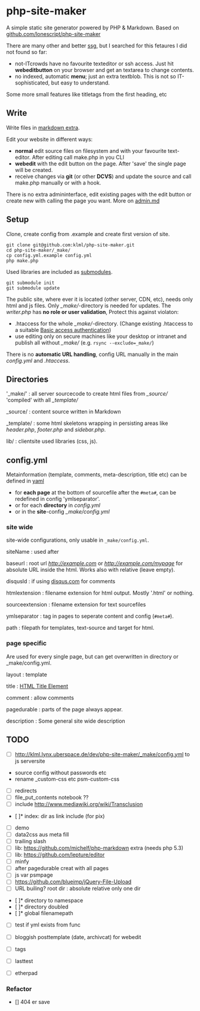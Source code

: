 php-site-maker
=====

A simple static site generator powered by PHP & Markdown. Based on [github.com/lonescript/php-site-maker](http://github.com/lonescript/php-site-maker)


There are many other and better [ssg](https://github.com/pinceladasdaweb/Static-Site-Generators), but I searched for this fetaures I did not found so far:

* not-ITcrowds have no favourite texteditor or ssh access. Just hit __webeditbutton__ on your browser and get an textarea to change contents.
* no indexed, automatic __menu__; just an extra textblob. This is not so IT-sophisticated, but easy to understand. 

Some more small features like titletags from the first heading, etc


## Write

Write files in [markdown extra](http://michelf.ca/projects/php-markdown/extra/).

Edit your website in different ways:

* __normal__ edit source files on filesystem and with your favourite text-editor. After editing call make.php in you CLI
* __webedit__ with the edit button on the page. After 'save' the single page will be created.
* receive changes via __git__ (or other __DCVS__) and update the source and call make.php manually or with a hook.

There is no extra admininterface, edit existing pages with the edit button or create new with calling the page you want. More on [admin.md](_source/admin.md)

## Setup

Clone, create config from .example and create first version of site.

```
git clone git@github.com:klml/php-site-maker.git
cd php-site-maker/_make/
cp config.yml.example config.yml
php make.php
```

Used libraries are included as [submodules](http://git-scm.com/book/en/Git-Tools-Submodules).


```
git submodule init
git submodule update 
```


The public site, where ever it is located (other server, CDN, etc), needs only html and js files. Only *_make/*-directory is needed for updates. The *writer.php* has **no role or user validation**, Protect this against violaton:

* .htaccess for the whole *_make/*-directory. (Change existing .htaccess to a suitable [Basic access authentication](http://en.wikipedia.org/wiki/Basic_access_authentication))
* use editing only on secure machines like your desktop or intranet and publish all without *_make/* (e.g. `rsync --exclude=_make/`)


There is no __automatic URL handling__, config URL manually in the main *config.yml* and *.htaccess*.

## Directories

'_make/'
: all server sourcecode to create html files from *_source/* 'compiled' with all *_template/*

_source/
: content source written in Markdown

_template/
: some html skeletons wrapping in persisting areas like *header.php*, *footer.php* and *sidebar.php*. 

lib/
: clientsite used libraries (css, js).

## config.yml

Metainformation (template, comments, meta-description, title etc) can be defined in [yaml](http://www.yaml.org/spec/1.2/spec.html)
* for __each page__ at the bottom of sourcefile after the `#meta#`, can be redefined in config 'ymlseparator'.
* or for each __directory__ in *config.yml* 
* or in the __site__-config *_make/config.yml* 

### site wide

site-wide configurations, only usable in `_make/config.yml`.

siteName
: used after  

baseurl
: root url *http://example.com* or *http://example.com/mypage* for absolute URL inside the html. Works also with relative (leave empty).

disqusId
: if using [disqus.com](http://disqus.com/) for comments

htmlextension
: filename extension for html output. Mostly '.html' or nothing.

sourceextension
: filename extension for text sourcefiles

ymlseparator
: tag in pages to seperate content and config (`#meta#`).

path
: filepath for templates, text-source and target for html.

### page specific

Are used for every single page, but can get overwritten in directory or _make/config.yml.

layout
: template

title
: [HTML Title Element](https://developer.mozilla.org/en-US/docs/Web/HTML/Element/title)

comment
: allow comments

pagedurable
: parts of the page always appear. 

description
: Some general site wide description




## TODO

- [ ] http://klml.lynx.uberspace.de/dev/php-site-maker/_make/config.yml to js serversite
- source config without passwords etc
- rename _custom-css etc psm-custom-css
- [ ] redirects
- [ ] file_put_contents notebook ??
- [ ] include http://www.mediawiki.org/wiki/Transclusion
- [ ]* index: dir as link include (for pix)
- [ ] demo
- [ ] data2css aus meta fill
- [ ] trailing slash
- [ ] lib: https://github.com/michelf/php-markdown extra (needs php 5.3)
- [ ] lib: https://github.com/lepture/editor
- [ ] minfy
- [ ] after pagedurable creat with all pages
- [ ] js var psmpage
- [ ] https://github.com/blueimp/jQuery-File-Upload
- [ ] URL builing? root dir : absolute relative only one dir
- [ ]* directory to namespace
- [ ]* directory doubled
- [ ]* global filenamepath
- [ ] test if yml exists from func
- [ ] bloggish posttemplate (date, archivcat) for webedit
- [ ] tags
- [ ] lasttest
- [ ] etherpad



### Refactor
- [] 404 er save
